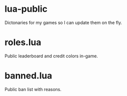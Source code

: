 # lua-public
Dictonaries for my games so I can update them on the fly.

# roles.lua
Public leaderboard and credit colors in-game.

# banned.lua
Public ban list with reasons.

